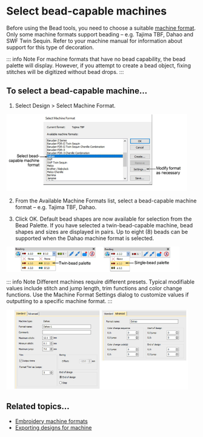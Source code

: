 # Select bead-capable machines

Before using the Bead tools, you need to choose a suitable [machine format](../../glossary/glossary#machine-format). Only some machine formats support beading – e.g. Tajima TBF, Dahao and SWF Twin Sequin. Refer to your machine manual for information about support for this type of decoration.

::: info Note
For machine formats that have no bead capability, the bead palette will display. However, if you attempt to create a bead object, fixing stitches will be digitized without bead drops.
:::

## To select a bead-capable machine...

1. Select Design > Select Machine Format.

![SelectMachineFormat.png](assets/SelectMachineFormat.png)

2. From the Available Machine Formats list, select a bead-capable machine format – e.g. Tajima TBF, Dahao.

3. Click OK. Default bead shapes are now available for selection from the Bead Palette. If you have selected a twin-bead-capable machine, bead shapes and sizes are displayed in pairs. Up to eight (8) beads can be supported when the Dahao machine format is selected.

![beading00008.png](assets/beading00008.png)

::: info Note
Different machines require different presets. Typical modifiable values include stitch and jump length, trim functions and color change functions. Use the Machine Format Settings dialog to customize values if outputting to a specific machine format.
:::

![beading00011.png](assets/beading00011.png)

## Related topics...

- [Embroidery machine formats](../../Basics/basics/Embroidery_machine_formats)
- [Exporting designs for machine](../../Production/output/Exporting_designs_for_machine)
